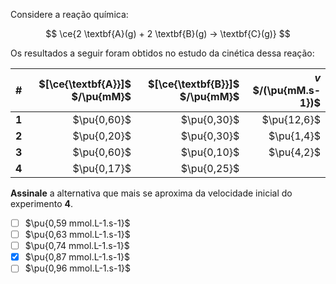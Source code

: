 Considere a reação química:

$$
\ce{2 \textbf{A}(g) + 2 \textbf{B}(g) -> \textbf{C}(g)}
$$


Os resultados a seguir foram obtidos no estudo da cinética dessa reação:

| # | $[\ce{\textbf{A}}]$ $/\pu{mM}$ | $[\ce{\textbf{B}}]$ $/\pu{mM}$ | $v$ $/(\pu{mM.s-1})$ |
|---|--:|--:|--:|
| **1** | $\pu{0,60}$ | $\pu{0,30}$ | $\pu{12,6}$ |
| **2** | $\pu{0,20}$ | $\pu{0,30}$ |  $\pu{1,4}$ |
| **3** | $\pu{0,60}$ | $\pu{0,10}$ |  $\pu{4,2}$ |
| **4** | $\pu{0,17}$ | $\pu{0,25}$ |             |

**Assinale** a alternativa que mais se aproxima da velocidade inicial do experimento **4**.

- [ ] $\pu{0,59 mmol.L-1.s-1}$
- [ ] $\pu{0,63 mmol.L-1.s-1}$
- [ ] $\pu{0,74 mmol.L-1.s-1}$
- [x] $\pu{0,87 mmol.L-1.s-1}$
- [ ] $\pu{0,96 mmol.L-1.s-1}$